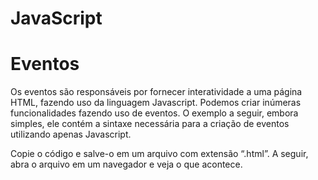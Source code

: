 # JavaScript

# Eventos
Os eventos são responsáveis por fornecer interatividade a uma página HTML, fazendo uso da linguagem Javascript.
Podemos criar inúmeras funcionalidades fazendo uso de eventos. O exemplo a seguir, embora simples, ele contém a sintaxe necessária para a criação de eventos utilizando apenas Javascript. 

Copie o código e salve-o em um arquivo com extensão “.html”. A seguir, abra o arquivo em um navegador e veja o que acontece.
